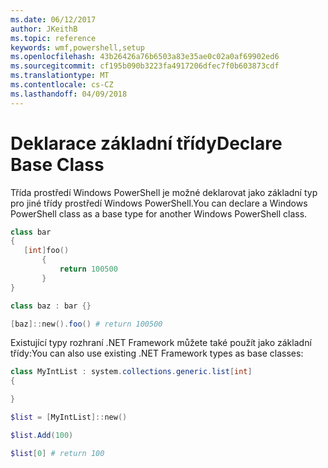 ```yaml
---
ms.date: 06/12/2017
author: JKeithB
ms.topic: reference
keywords: wmf,powershell,setup
ms.openlocfilehash: 43b26426a76b6503a83e35ae0c02a0af69902ed6
ms.sourcegitcommit: cf195b090b3223fa4917206dfec7f0b603873cdf
ms.translationtype: MT
ms.contentlocale: cs-CZ
ms.lasthandoff: 04/09/2018
---
```

# <a name="declare-base-class"></a><span data-ttu-id="315a4-102">Deklarace základní třídy</span><span class="sxs-lookup"><span data-stu-id="315a4-102">Declare Base Class</span></span>
<span data-ttu-id="315a4-103">Třída prostředí Windows PowerShell je možné deklarovat jako základní typ pro jiné třídy prostředí Windows PowerShell.</span><span class="sxs-lookup"><span data-stu-id="315a4-103">You can declare a Windows PowerShell class as a base type for another Windows PowerShell class.</span></span>

```powershell
class bar
{
   [int]foo()
       {
           return 100500
       }
}

class baz : bar {}

[baz]::new().foo() # return 100500
```

<span data-ttu-id="315a4-104">Existující typy rozhraní .NET Framework můžete také použít jako základní třídy:</span><span class="sxs-lookup"><span data-stu-id="315a4-104">You can also use existing .NET Framework types as base classes:</span></span>

```powershell
class MyIntList : system.collections.generic.list[int]
{

}

$list = [MyIntList]::new()

$list.Add(100)

$list[0] # return 100
```